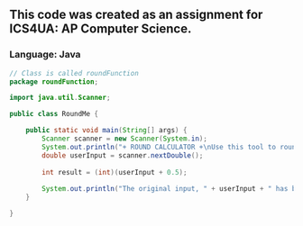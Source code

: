 ## This code was created as an assignment for ICS4UA: AP Computer Science.
### Language: Java
```java
// Class is called roundFunction
package roundFunction;

import java.util.Scanner;

public class RoundMe {

	public static void main(String[] args) {
		Scanner scanner = new Scanner(System.in);
		System.out.println("+ ROUND CALCULATOR +\nUse this tool to round any integer with a decimal spot!");
		double userInput = scanner.nextDouble();
		
		int result = (int)(userInput + 0.5);
		
		System.out.println("The original input, " + userInput + " has been rounded to: " + result + ".");
	}

}
```
